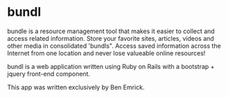 # bundl

bundle is a resource management tool that makes it easier to collect and access related information. Store your favorite sites, articles, videos and other media in consolidated 'bundls". Access saved information across the Internet from one location and never lose valueable online resources!

bundl is a web application written using Ruby on Rails with a bootstrap + jquery front-end component.

This app was written exclusively by Ben Emrick. 
